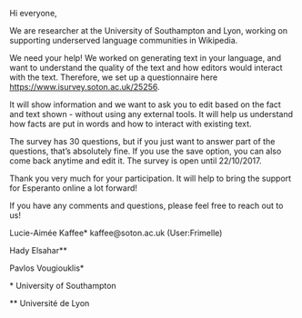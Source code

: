 Hi everyone,

We are researcher at the University of Southampton and Lyon, working on supporting underserved language communities in Wikipedia.

We need your help!
We worked on generating text in your language, and want to understand the quality of the text and how editors would interact with the text. 
Therefore, we set up a questionnaire here https://www.isurvey.soton.ac.uk/25256.

It will show information and we want to ask you to edit based on the fact and text shown - without using any external tools. It will help us understand how facts are put in words and how to interact with existing text.

The survey has 30 questions, but if you just want to answer part of the questions, that’s absolutely fine. If you use the save option, you can also come back anytime and edit it.
The survey is open until 22/10/2017.

Thank you very much for your participation. It will help to bring the support for Esperanto online a lot forward! 

If you have any comments and questions, please feel free to reach out to us!

<p>Lucie-Aimée Kaffee* kaffee@soton.ac.uk (User:Frimelle)</p>
<p>Hady Elsahar**</p>
<p>Pavlos Vougiouklis*</p>
<p>* University of Southampton</p>
<p>** Université de Lyon</p>
